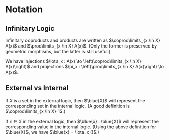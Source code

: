# Notation

## Infinitary Logic

Infinitary coproducts and products are written as $\coprod\limits_{x \in X} A(x)$ and $\prod\limits_{x \in X} A(x)$.
(Only the former is preserved by geometric morphisms, but the latter is still useful.)

We have injections $\iota_x : A(x) \to \left(\coprod\limits_{x \in X} A(x)\right)$ and projections $\pi_x : \left(\prod\limits_{x \in X} A(x)\right) \to A(x)$.

## External vs Internal

If $X$ is a set in the external logic, then $\blue{X}$ will represent the corresponding set in the internal logic.
(A good definition is $\coprod\limits_{x \in X} 1$.)

If $x \in X$ in the external logic, then $\blue{x} : \blue{X}$ will represent the corresponding value in the internal logic.
(Using the above definition for $\blue{X}$, we have $\blue{x} = \iota_x ()$.)
